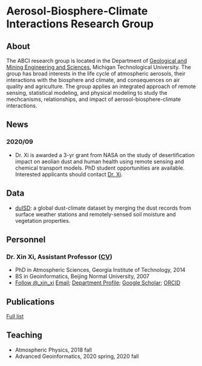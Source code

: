 # Aerosol-Biosphere-Climate Interactions Research Group

## About
The ABCI research group is located in the Department of [Geological and Mining Engineering and Sciences](https://www.mtu.edu/geo/), Michigan Technological University. The group has broad interests in the life cycle of atmospheric aerosols, their interactions with the biosphere and climate, and consequences on air quality and agriculture. The group applies an integrated approach of remote sensing, statistical modeling, and physical modeling to study the mechcanisms, relationships, and impact of aerosol-biosphere-climate interactions.

## News
### 2020/09
- Dr. Xi is awarded a 3-yr grant from NASA on the study of desertification impact on aeolian dust and human health using remote sensing and chemical transport models. PhD student opportunities are available. Interested applicants should contact [Dr. Xi](mailto:xinxi@mtu.edu).

## Data
- [duISD](http://dx.doi.org/10.17632/399fd6jzm4.1): a global dust-climate dataset by merging the dust records from surface weather stations and remotely-sensed soil moisture and vegetation properties.

## Personnel
### Dr. Xin Xi, Assistant Professor ([CV](/abci/cvxi.md))
- PhD in Atmospheric Sciences, Georgia Institute of Technology, 2014
- BS in Geoinformatics, Beijing Normal University, 2007
- <a href="https://twitter.com/_xin_xi?ref_src=twsrc%5Etfw" class="twitter-follow-button" data-show-screen-name="false" data-show-count="false">Follow @_xin_xi</a><script async src="https://platform.twitter.com/widgets.js" charset="utf-8"></script> [Email](mailto:xinxi@mtu.edu); [Department Profile](https://www.mtu.edu/geo/department/faculty/xi-xin/); [Google Scholar](https://scholar.google.com/citations?user=_NHQ-9MAAAAJ&hl=en); [ORCID](https://orcid.org/0000-0003-3804-2735)

## Publications
[Full list](https://scholar.google.com/citations?user=_NHQ-9MAAAAJ&hl=en)

## Teaching
- Atmospheric Physics, 2018 fall
- Advanced Geoinformatics, 2020 spring, 2020 fall



